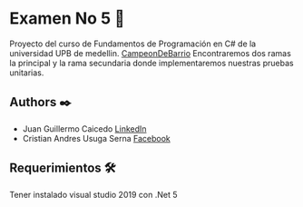 # Examen No 5 🚀

Proyecto del curso de Fundamentos de Programación en C# de la universidad UPB de medellin.
[CampeonDeBarrio](https://github.com/Cristian171/CampeonDeBarrio)
Encontraremos dos ramas la principal y la rama secundaria donde implementaremos nuestras pruebas unitarias.

## Authors ✒️

* Juan Guillermo Caicedo [LinkedIn](https://www.linkedin.com/in/juangcc/)
* Cristian Andres Usuga Serna [Facebook](https://www.facebook.com/cristian.andres.usuga.s/)

## Requerimientos 🛠️
Tener instalado visual studio 2019 con .Net 5
